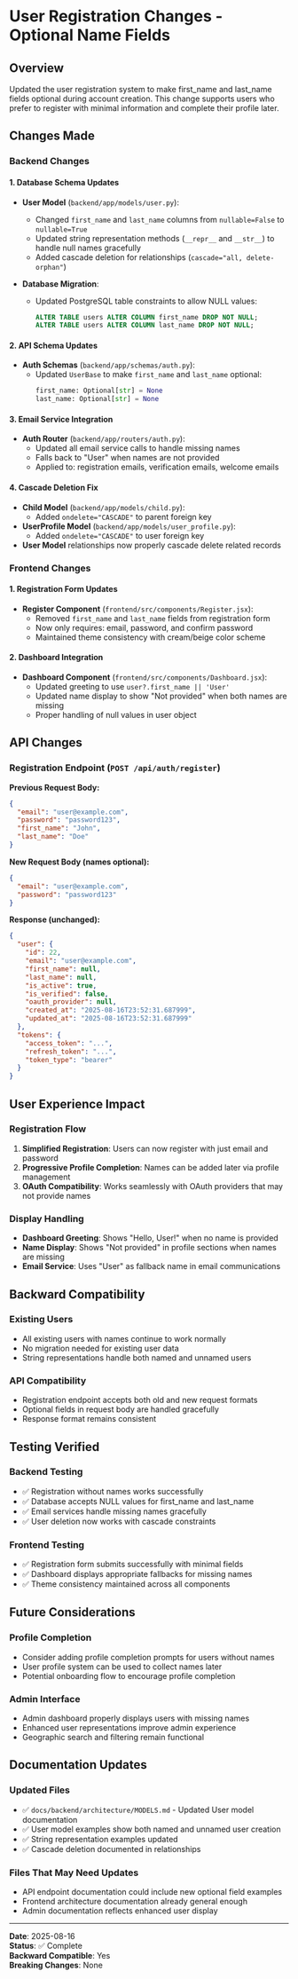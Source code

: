 # User Registration Changes - Optional Name Fields

## Overview
Updated the user registration system to make first_name and last_name fields optional during account creation. This change supports users who prefer to register with minimal information and complete their profile later.

## Changes Made

### Backend Changes

#### 1. Database Schema Updates
- **User Model** (`backend/app/models/user.py`):
  - Changed `first_name` and `last_name` columns from `nullable=False` to `nullable=True`
  - Updated string representation methods (`__repr__` and `__str__`) to handle null names gracefully
  - Added cascade deletion for relationships (`cascade="all, delete-orphan"`)

- **Database Migration**: 
  - Updated PostgreSQL table constraints to allow NULL values:
    ```sql
    ALTER TABLE users ALTER COLUMN first_name DROP NOT NULL;
    ALTER TABLE users ALTER COLUMN last_name DROP NOT NULL;
    ```

#### 2. API Schema Updates
- **Auth Schemas** (`backend/app/schemas/auth.py`):
  - Updated `UserBase` to make `first_name` and `last_name` optional:
    ```python
    first_name: Optional[str] = None
    last_name: Optional[str] = None
    ```

#### 3. Email Service Integration
- **Auth Router** (`backend/app/routers/auth.py`):
  - Updated all email service calls to handle missing names
  - Falls back to "User" when names are not provided
  - Applied to: registration emails, verification emails, welcome emails

#### 4. Cascade Deletion Fix
- **Child Model** (`backend/app/models/child.py`):
  - Added `ondelete="CASCADE"` to parent foreign key
- **UserProfile Model** (`backend/app/models/user_profile.py`):
  - Added `ondelete="CASCADE"` to user foreign key
- **User Model** relationships now properly cascade delete related records

### Frontend Changes

#### 1. Registration Form Updates
- **Register Component** (`frontend/src/components/Register.jsx`):
  - Removed `first_name` and `last_name` fields from registration form
  - Now only requires: email, password, and confirm password
  - Maintained theme consistency with cream/beige color scheme

#### 2. Dashboard Integration
- **Dashboard Component** (`frontend/src/components/Dashboard.jsx`):
  - Updated greeting to use `user?.first_name || 'User'`
  - Updated name display to show "Not provided" when both names are missing
  - Proper handling of null values in user object

## API Changes

### Registration Endpoint (`POST /api/auth/register`)

**Previous Request Body:**
```json
{
  "email": "user@example.com",
  "password": "password123",
  "first_name": "John",
  "last_name": "Doe"
}
```

**New Request Body (names optional):**
```json
{
  "email": "user@example.com",
  "password": "password123"
}
```

**Response (unchanged):**
```json
{
  "user": {
    "id": 22,
    "email": "user@example.com",
    "first_name": null,
    "last_name": null,
    "is_active": true,
    "is_verified": false,
    "oauth_provider": null,
    "created_at": "2025-08-16T23:52:31.687999",
    "updated_at": "2025-08-16T23:52:31.687999"
  },
  "tokens": {
    "access_token": "...",
    "refresh_token": "...",
    "token_type": "bearer"
  }
}
```

## User Experience Impact

### Registration Flow
1. **Simplified Registration**: Users can now register with just email and password
2. **Progressive Profile Completion**: Names can be added later via profile management
3. **OAuth Compatibility**: Works seamlessly with OAuth providers that may not provide names

### Display Handling
- **Dashboard Greeting**: Shows "Hello, User!" when no name is provided
- **Name Display**: Shows "Not provided" in profile sections when names are missing
- **Email Service**: Uses "User" as fallback name in email communications

## Backward Compatibility

### Existing Users
- All existing users with names continue to work normally
- No migration needed for existing user data
- String representations handle both named and unnamed users

### API Compatibility
- Registration endpoint accepts both old and new request formats
- Optional fields in request body are handled gracefully
- Response format remains consistent

## Testing Verified

### Backend Testing
- ✅ Registration without names works successfully
- ✅ Database accepts NULL values for first_name and last_name
- ✅ Email services handle missing names gracefully
- ✅ User deletion now works with cascade constraints

### Frontend Testing
- ✅ Registration form submits successfully with minimal fields
- ✅ Dashboard displays appropriate fallbacks for missing names
- ✅ Theme consistency maintained across all components

## Future Considerations

### Profile Completion
- Consider adding profile completion prompts for users without names
- User profile system can be used to collect names later
- Potential onboarding flow to encourage profile completion

### Admin Interface
- Admin dashboard properly displays users with missing names
- Enhanced user representations improve admin experience
- Geographic search and filtering remain functional

## Documentation Updates

### Updated Files
- ✅ `docs/backend/architecture/MODELS.md` - Updated User model documentation
- ✅ User model examples show both named and unnamed user creation
- ✅ String representation examples updated
- ✅ Cascade deletion documented in relationships

### Files That May Need Updates
- API endpoint documentation could include new optional field examples
- Frontend architecture documentation already general enough
- Admin documentation reflects enhanced user display

---

**Date**: 2025-08-16  
**Status**: ✅ Complete  
**Backward Compatible**: Yes  
**Breaking Changes**: None
